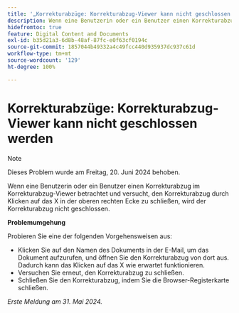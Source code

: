 ```yaml
---
title: '„Korrekturabzüge: Korrekturabzug-Viewer kann nicht geschlossen werden“'
description: Wenn eine Benutzerin oder ein Benutzer einen Korrekturabzug im Korrekturabzug-Viewer betrachtet und versucht, den Korrekturabzug durch Klicken auf das X in der oberen rechten Ecke zu schließen, wird der Korrekturabzug nicht geschlossen. Eine Problemumgehung ist verfügbar.
hidefromtoc: true
feature: Digital Content and Documents
exl-id: b35d21a3-6d8b-48af-87fc-e0f63cf0194c
source-git-commit: 1857044b49332a4c49fcc440d935937dc937c61d
workflow-type: tm+mt
source-wordcount: '129'
ht-degree: 100%

---
```


# Korrekturabzüge: Korrekturabzug-Viewer kann nicht geschlossen werden

>[!NOTE]
>
>Dieses Problem wurde am Freitag, 20. Juni 2024 behoben.

Wenn eine Benutzerin oder ein Benutzer einen Korrekturabzug im Korrekturabzug-Viewer betrachtet und versucht, den Korrekturabzug durch Klicken auf das X in der oberen rechten Ecke zu schließen, wird der Korrekturabzug nicht geschlossen.

**Problemumgehung**

Probieren Sie eine der folgenden Vorgehensweisen aus:

* Klicken Sie auf den Namen des Dokuments in der E-Mail, um das Dokument aufzurufen, und öffnen Sie den Korrekturabzug von dort aus. Dadurch kann das Klicken auf das X wie erwartet funktionieren.
* Versuchen Sie erneut, den Korrekturabzug zu schließen.
* Schließen Sie den Korrekturabzug, indem Sie die Browser-Registerkarte schließen.

_Erste Meldung am 31. Mai 2024._
